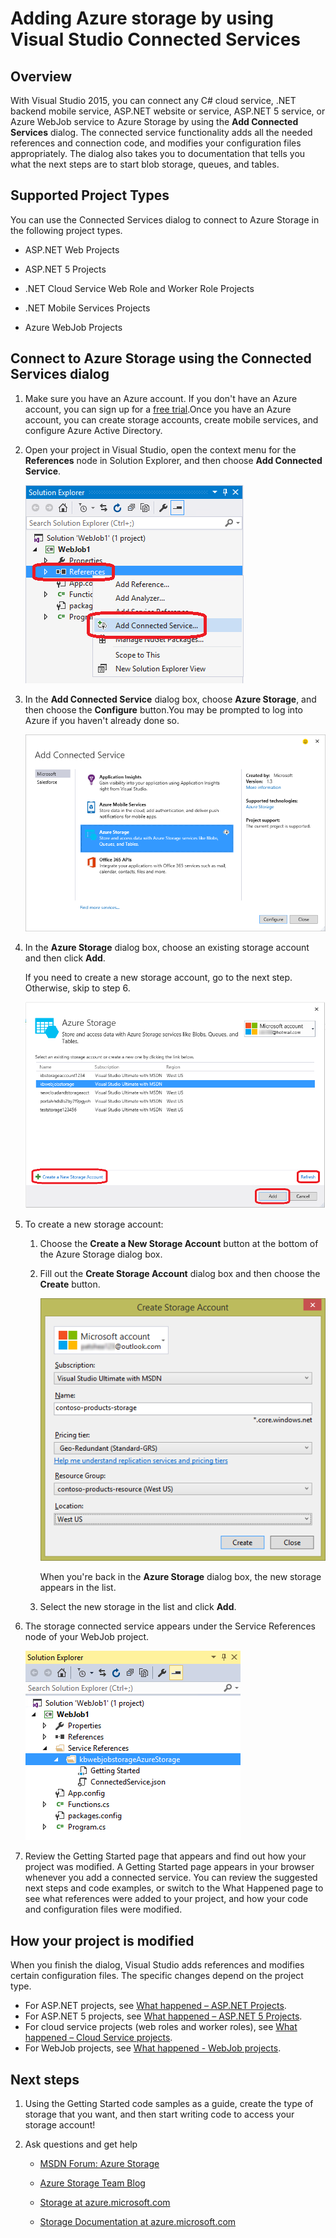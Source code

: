<properties 
   pageTitle="Add Azure Storage by using Connected Services in Visual Studio"
   description="Add Azure Storage to your app by using the Visual Studio Add Connected Services dialog box"
   services="visual-studio-online"
   documentationCenter="na"
   authors="patshea123"
   manager="douge"
   editor="tlee" />
<tags 
   ms.service="visual-studio-online"
   ms.date="08/12/2015"
   wacn.date="" />

# Adding Azure storage by using Visual Studio Connected Services

## Overview

With Visual Studio 2015, you can connect any C# cloud service, .NET backend mobile service, ASP.NET website or service, ASP.NET 5 service, or Azure WebJob service to Azure Storage by using the **Add Connected Services** dialog. The connected service functionality adds all the needed references and connection code, and modifies your configuration files appropriately. The dialog also takes you to documentation that tells you what the next steps are to start blob storage, queues, and tables.

## Supported Project Types

You can use the Connected Services dialog to connect to Azure Storage in the following project types.

- ASP.NET Web Projects

- ASP.NET 5 Projects

- .NET Cloud Service Web Role and Worker Role Projects

- .NET Mobile Services Projects

- Azure WebJob Projects


## Connect to Azure Storage using the Connected Services dialog

1. Make sure you have an Azure account. If you don't have an Azure account, you can sign up for a [free trial](http://go.microsoft.com/fwlink/?LinkId=518146).Once you have an Azure account, you can create storage accounts, create mobile services, and configure Azure Active Directory.

1. Open your project in Visual Studio, open the context menu for the **References** node in Solution Explorer, and then choose **Add Connected Service**.

    ![Adding a connected service](./media/vs-azure-tools-connected-services-storage/IC796702.png)

1. In the **Add Connected Service** dialog box, choose **Azure Storage**, and then choose the **Configure** button.You may be prompted to log into Azure if you haven't already done so.

    ![Add Connected Service dialog box - Storage](./media/vs-azure-tools-connected-services-storage/IC796703.png)

1. In the **Azure Storage** dialog box, choose an existing storage account and then click **Add**.

    If you need to create a new storage account, go to the next step. Otherwise, skip to step 6.

    ![Azure Storage dialog box](./media/vs-azure-tools-connected-services-storage/IC796704.png)

1. To create a new storage account: 

    1. Choose the **Create a New Storage Account** button at the bottom of the Azure Storage dialog box.

    1. Fill out the **Create Storage Account** dialog box and then choose the **Create** button.
    
        ![Azure Storage dialog box](./media/vs-azure-tools-connected-services-storage/create-storage-account.png)

        When you're back in the **Azure Storage** dialog box, the new storage appears in the list.

    1. Select the new storage in the list and click **Add**.

1. The  storage connected service appears under the Service References node of your WebJob project.

    ![Azure storage in web jobs project](./media/vs-azure-tools-connected-services-storage/IC796705.png)

1. Review the Getting Started page that appears and find out how your project was modified. A Getting Started page appears in your browser whenever you add a connected service. You can review the suggested next steps and code examples, or switch to the What Happened page to see what references were added to your project, and how your code and configuration files were modified.

## How your project is modified

When you finish the dialog, Visual Studio adds references and modifies certain configuration files. The specific changes depend on the project type. 

 - For ASP.NET projects, see [What happened – ASP.NET Projects](http://go.microsoft.com/fwlink/p/?LinkId=513126). 
 - For ASP.NET 5 projects, see [What happened – ASP.NET 5 Projects](http://go.microsoft.com/fwlink/p/?LinkId=513124). 
 - For cloud service projects (web roles and worker roles), see [What happened – Cloud Service projects](http://go.microsoft.com/fwlink/p/?LinkId=516965). 
 - For WebJob projects, see [What happened - WebJob projects](storage/vs-storage-webjobs-what-happened/).

## Next steps

1. Using the Getting Started code samples as a guide, create the type of storage that you want, and then start writing code to access your storage account!

1. Ask questions and get help
     - [MSDN Forum: Azure Storage](https://social.msdn.microsoft.com/forums/azure/home?forum=windowsazuredata)

     - [Azure Storage Team Blog](http://blogs.msdn.com/b/windowsazurestorage/)

     - [Storage at azure.microsoft.com](http://azure.microsoft.com/services/storage)

     - [Storage Documentation at azure.microsoft.com](http://azure.microsoft.com/documentation/services/storage/)

